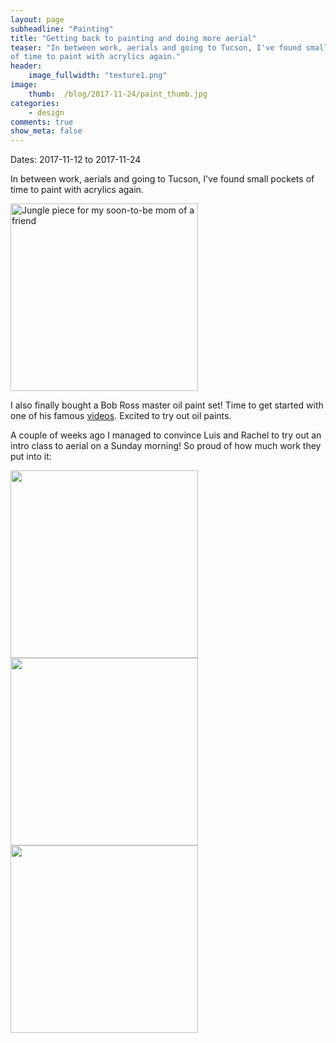 ```yaml
---
layout: page
subheadline: "Painting"
title: "Getting back to painting and doing more aerial"
teaser: "In between work, aerials and going to Tucson, I've found small pockets 
of time to paint with acrylics again."
header:
    image_fullwidth: "texture1.png"
image:
    thumb:  /blog/2017-11-24/paint_thumb.jpg
categories:
    - design
comments: true
show_meta: false
---
```



Dates: 2017-11-12 to 2017-11-24

In between work, aerials and going to Tucson, I've found small pockets 
of time to paint with acrylics again.

<img src="{{ site.urlimg }}/blog/2017-11-24/paint.jpg" alt="Jungle piece for my soon-to-be mom of a friend" width="300">

I also finally bought a Bob Ross master oil paint set! Time to get started with 
one of his famous [videos](https://www.youtube.com/watch?v=lLWEXRAnQd0). 
Excited to try out oil paints.

A couple of weeks ago I managed to convince Luis and Rachel to try out an 
intro class to aerial on a Sunday morning! So proud 
of how much work they put into it:

<img src="{{ site.urlimg }}/blog/2017-11-24/intro1.jpg" alt="" width="300">

<br>	
<img src="{{ site.urlimg }}/blog/2017-11-24/intro2.jpg" alt="" width="300">

<br>
<img src="{{ site.urlimg }}/blog/2017-11-24/intro3.jpg" alt="" width="300">


